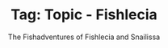 ---
layout: portfolio
title: 'Tag: Topic - Fishlecia'
subtitle: The Fishadventures of Fishlecia and Snailissa
permalink: /portfolio/tags/topic/fishlecia
type: tag
uid: fishlecia
pagination:
    enabled: true
    tag: [fishlecia]
---